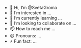 - 👋 Hi, I’m @SvetaGroma
- 👀 I’m interested in ...
- 🌱 I’m currently learning ...
- 💞️ I’m looking to collaborate on ...
- 📫 How to reach me ...
- 😄 Pronouns: ...
- ⚡ Fun fact: ...

<!---
SvetaGroma/SvetaGroma is a ✨ special ✨ repository because its `README.md` (this file) appears on your GitHub profile.
You can click the Preview link to take a look at your changes.
--->
